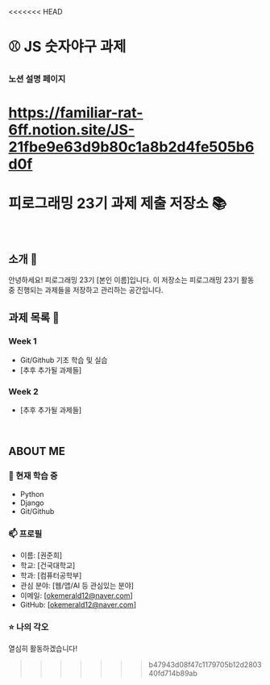 <<<<<<< HEAD
# ⚾️ JS 숫자야구 과제

### 노션 설명 페이지
https://familiar-rat-6ff.notion.site/JS-21fbe9e63d9b80c1a8b2d4fe505b6d0f
=======
# 피로그래밍 23기 과제 제출 저장소 📚
<br>

## 소개 🚀
안녕하세요! 피로그래밍 23기 [본인 이름]입니다.
이 저장소는 피로그래밍 23기 활동 중 진행되는 과제들을 저장하고 관리하는 공간입니다.
<br>

## 과제 목록 📕
### Week 1
- Git/Github 기초 학습 및 실습
- [추후 추가될 과제들]

### Week 2
- [추후 추가될 과제들]
<br>

## ABOUT ME
### 🌱 현재 학습 중
- Python
- Django
- Git/Github

### 📫 프로필
- 이름: [권준희]
- 학교: [건국대학교]
- 학과: [컴퓨터공학부]
- 관심 분야: [웹/앱/AI 등 관심있는 분야]
- 이메일: [okemerald12@naver.com]
- GitHub: [okemerald12@naver.com]

### ⭐ 나의 각오
열심히 활동하겠습니다!
>>>>>>> b47943d08f47c1179705b12d280340fd714b89ab
